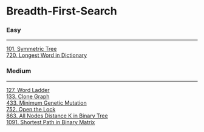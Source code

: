# Breadth-First-Search

### Easy
---
[101. Symmetric Tree](../solutions/0101-Symmetric%20Tree.md)</br>
[720. Longest Word in Dictionary](../solutions/0720-Longest%20Word%20in%20Dictionary.md)</br>

### Medium
---
[127. Word Ladder](../solutions/0127-Word%20Ladder.md)</br>
[133. Clone Graph](../solutions/0133-Clone%20Graph.md)</br>
[433. Minimum Genetic Mutation](../solutions/0433-Minimum%20Genetic%20Mutation.md)</br>
[752. Open the Lock](../solutions/0752-Open%20the%20Lock.md)</br>
[863. All Nodes Distance K in Binary Tree](../solutions/0863-All%20Nodes%20Distance%20K%20in%20Binary%20Tree.md)</br>
[1091. Shortest Path in Binary Matrix](../solutions/1091-Shortest%20Path%20in%20Binary%20Matrix.md)</br>
